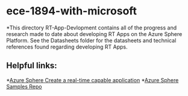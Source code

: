 # ece-1894-with-microsoft
*This directory RT-App-Devlopment contains all of the progress and research made to date about developing RT Apps on the Azure Sphere Platform. See the Datasheets folder for the datasheets and technical references found regarding developing RT Apps.

## Helpful links:
*[Azure Sphere Create a real-time capable application](https://learn.microsoft.com/en-us/azure-sphere/app-development/create-rt-app?pivots=cli)
*[Azure Sphere Samples Repo](https://github.com/Azure/azure-sphere-samples) 
